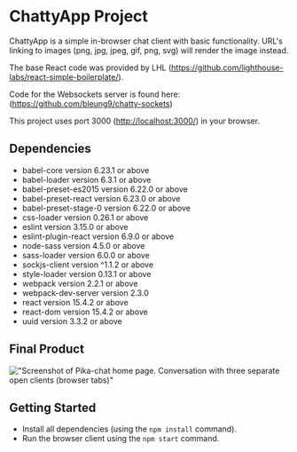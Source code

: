 # ChattyApp Project

ChattyApp is a simple in-browser chat client with basic functionality.  URL's linking to images (png, jpg, jpeg, gif, png, svg) will render the image instead.  

The base React code was provided by LHL (<https://github.com/lighthouse-labs/react-simple-boilerplate/>).

Code for the Websockets server is found here: (<https://github.com/bleung9/chatty-sockets>)

This project uses port 3000 (<http://localhost:3000/>) in your browser.

## Dependencies

- babel-core version 6.23.1 or above
- babel-loader version 6.3.1 or above
- babel-preset-es2015 version 6.22.0 or above
- babel-preset-react version 6.23.0 or above
- babel-preset-stage-0 version 6.22.0 or above
- css-loader version 0.26.1 or above
- eslint version 3.15.0 or above
- eslint-plugin-react version 6.9.0 or above
- node-sass version 4.5.0 or above
- sass-loader version 6.0.0 or above
- sockjs-client version ^1.1.2 or above
- style-loader version 0.13.1 or above
- webpack version 2.2.1 or above
- webpack-dev-server version 2.3.0
- react version 15.4.2 or above
- react-dom version 15.4.2 or above
- uuid version 3.3.2 or above

## Final Product

!["Screenshot of Pika-chat home page.  Conversation with three separate open clients (browser tabs)"](https://i.imgur.com/LRCv6Lf.jpg)

## Getting Started

- Install all dependencies (using the `npm install` command).
- Run the browser client using the `npm start` command.